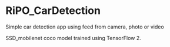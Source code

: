# RiPO_CarDetection
Simple car detection app using feed from camera, photo or video

SSD_mobilenet coco model trained using TensorFlow 2.

